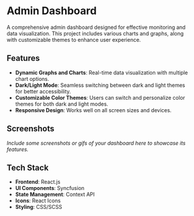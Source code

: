 # Admin Dashboard

A comprehensive admin dashboard designed for effective monitoring and data visualization. This project includes various charts and graphs, along with customizable themes to enhance user experience.

## Features

- **Dynamic Graphs and Charts**: Real-time data visualization with multiple chart options.
- **Dark/Light Mode**: Seamless switching between dark and light themes for better accessibility.
- **Customizable Color Themes**: Users can switch and personalize color themes for both dark and light modes.
- **Responsive Design**: Works well on all screen sizes and devices.

## Screenshots

*Include some screenshots or gifs of your dashboard here to showcase its features.*

## Tech Stack

- **Frontend**: React.js
- **UI Components**: Syncfusion
- **State Management**: Context API
- **Icons**: React Icons
- **Styling**: CSS/SCSS
